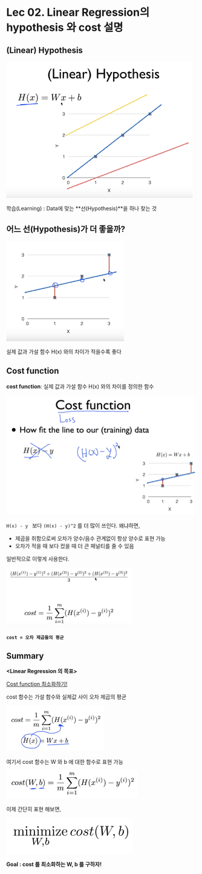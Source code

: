 # Lec 02. Linear Regression의 hypothesis 와 cost 설명



## (Linear) Hypothesis

<img src="lec02.assets/image-20200212203606230.png" alt="image-20200212203606230" style="zoom:50%;" />

학습(Learning) : Data에 맞는 **선(Hypothesis)**을 하나 찾는 것





## 어느 선(Hypothesis)가 더 좋을까?

<img src="Lec02.assets/image-20200212204130233.png" alt="image-20200212204130233" style="zoom:50%;" />

실제 값과 가설 함수 H(x) 와의 차이가 적을수록 좋다





## Cost function

**cost function**: 실제 값과 가설 함수 H(x) 와의 차이를 정의한 함수

<img src="Lec02.assets/image-20200212204446526.png" alt="image-20200212204446526" style="zoom:50%;" />

`H(x) - y ` 보다 `(H(x) - y)^2` 를 더 많이 쓰인다. 왜냐하면,

- 제곱을 취함으로써 오차가 양수/음수 관계없이 항상 양수로 표현 가능
- 오차가 적을 때 보다 컸을 때 더 큰 페널티를 줄 수 있음



일반적으로 이렇게 사용한다.

<img src="lec02.assets/image-20200212210742440.png" alt="image-20200212210742440" style="zoom:50%;" />

**`cost = 오차 제곱들의 평균`**





## Summary

**<Linear Regression 의 목표>**

<u>Cost function 최소화하기!</u>



cost 함수는 가설 함수와 실제값 사이 오차 제곱의 평균

<img src="lec02.assets/image-20200212211826494.png" alt="image-20200212211826494" style="zoom:50%;" />

여기서 cost 함수는 W 와 b 에 대한 함수로 표현 가능

<img src="lec02.assets/image-20200212212006097.png" alt="image-20200212212006097" style="zoom:50%;" />

이제 간단히 표현 해보면,

<img src="lec02.assets/image-20200212212116017.png" alt="image-20200212212116017" style="zoom:50%;" />

**Goal : cost 를 최소화하는 W, b 를 구하자!** 

































